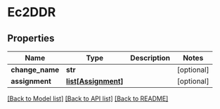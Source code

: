 # Ec2DDR

## Properties
Name | Type | Description | Notes
------------ | ------------- | ------------- | -------------
**change_name** | **str** |  | [optional] 
**assignment** | [**list[Assignment]**](Assignment.md) |  | [optional] 

[[Back to Model list]](../README.md#documentation-for-models) [[Back to API list]](../README.md#documentation-for-api-endpoints) [[Back to README]](../README.md)


